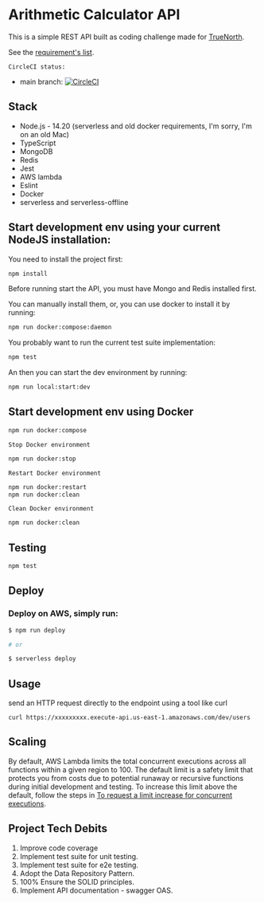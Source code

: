 
# Arithmetic Calculator API

This is a simple REST API built as coding challenge made for [TrueNorth](https://www.truenorth.co/).

See the [requirement's list](./TrueNorth_LoanPro_Coding_Challenge.pdf).

`CircleCI status:`

- main branch: [![CircleCI](https://dl.circleci.com/status-badge/img/gh/web2solutions/arithmetic-calculator-api/tree/main.svg?style=svg)](https://dl.circleci.com/status-badge/redirect/gh/web2solutions/arithmetic-calculator-api/tree/main)

## Stack

* Node.js - 14.20 (serverless and old docker requirements, I'm sorry, I'm on an old Mac)
* TypeScript
* MongoDB
* Redis
* Jest
* AWS lambda
* Eslint
* Docker
* serverless and serverless-offline

## Start development env using your current NodeJS installation:

You need to install the project first:

```bash
npm install
```

Before running start the API, you must have Mongo and Redis installed first.

You can manually install them, or, you can use docker to install it by running:

```bash
npm run docker:compose:daemon
```

You probably want to run the current test suite implementation:

```bash
npm test
```

An then you can start the dev environment by running:

```bash
npm run local:start:dev
```

## Start development env using Docker

```bash
npm run docker:compose
```

`Stop Docker environment`

```bash
npm run docker:stop
```

`Restart Docker environment`

```bash
npm run docker:restart
npm run docker:clean
```

`Clean Docker environment`

```bash
npm run docker:clean
```

## Testing

```bash
npm test
```

## Deploy



### Deploy on AWS, simply run:

```bash
$ npm run deploy

# or

$ serverless deploy
```



## Usage

send an HTTP request directly to the endpoint using a tool like curl

```
curl https://xxxxxxxxx.execute-api.us-east-1.amazonaws.com/dev/users
```

## Scaling

By default, AWS Lambda limits the total concurrent executions across all functions within a given region to 100. The default limit is a safety limit that protects you from costs due to potential runaway or recursive functions during initial development and testing. To increase this limit above the default, follow the steps in [To request a limit increase for concurrent executions](http://docs.aws.amazon.com/lambda/latest/dg/concurrent-executions.html#increase-concurrent-executions-limit).

## Project Tech Debits

1. Improve code coverage
2. Implement test suite for unit testing.
3. Implement test suite for e2e testing.
4. Adopt the Data Repository Pattern.
5. 100% Ensure the SOLID principles.
6. Implement API documentation - swagger OAS.
